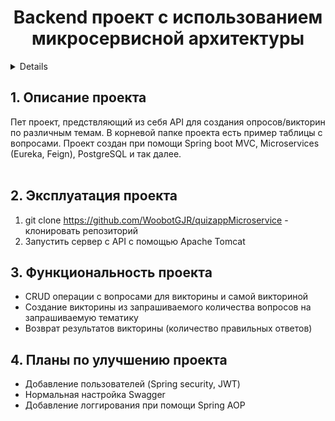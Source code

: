 <h1 align="center">Backend проект с использованием микросервисной архитектуры</h1>

<a name="summary">
  <details>
    <summary>Оглавление</summary>
    <ol>
      <li><a href="#project-description">Описание проекта</a></li>
      <li><a href="#project-installation">Эксплуатация проекта</a></li>
      <li><a href="#project-functionality">Функциональность проекта</a></li>
      <li><a href="#project-future">Планы по улчушению проекта</a></li>
    </ol>
  </details>
</a>

<a name="project-description"><h2>1. Описание проекта</h2></a>
Пет проект, предствляющий из себя API для создания опросов/викторин по различным темам. В корневой папке проекта есть пример таблицы с вопросами. Проект создан при помощи Spring boot MVC, Microservices (Eureka, Feign), PostgreSQL и так далее.  
<br>

<a name="project-installation"><h2>2. Эксплуатация проекта</h2></a>

1. git clone https://github.com/WoobotGJR/quizappMicroservice - клонировать репозиторий
2. Запустить сервер с API с помощью Apache Tomcat 

<a name="project-functionality"><h2>3. Функциональность проекта</h2></a>

- CRUD операции с вопросами для викторины и самой викториной
- Создание викторины из запрашиваемого количества вопросов на запрашиваемую тематику 
- Возврат результатов викторины (количество правильных ответов)

<a name="project-future"><h2>4. Планы по улучшению проекта</h2></a>

- Добавление пользователей (Spring security, JWT)
- Нормальная настройка Swagger
- Добавление логгирования при помощи Spring AOP


